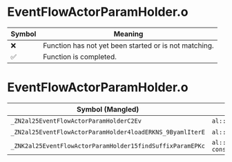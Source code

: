 # EventFlowActorParamHolder.o
| Symbol | Meaning 
| ------------- | ------------- 
| :x: | Function has not yet been started or is not matching. 
| :white_check_mark: | Function is completed. 


# EventFlowActorParamHolder.o
| Symbol (Mangled) | Symbol (Demangled) | Decompiled? |
| ------------- |  ------------- | ------------- |
| `_ZN2al25EventFlowActorParamHolderC2Ev` | `al::EventFlowActorParamHolder::EventFlowActorParamHolder(void)` | :white_check_mark: |
| `_ZN2al25EventFlowActorParamHolder4loadERKNS_9ByamlIterE` | `al::EventFlowActorParamHolder::load(al::ByamlIter const&)` | :white_check_mark: |
| `_ZNK2al25EventFlowActorParamHolder15findSuffixParamEPKc` | `al::EventFlowActorParamHolder::findSuffixParam(char const*)const` | :white_check_mark: |
